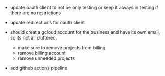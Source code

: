 - update oauth client to not be only testing or keep it always in testing if there are no restrictions
- update redirect urls for oauth client
- should creat a gcloud account for the business and have its own email, so its not all cluttered.
  - make sure to remove projects from billing
  - remove billing account
  - remove unneeded projects


- add github actions pipeline
